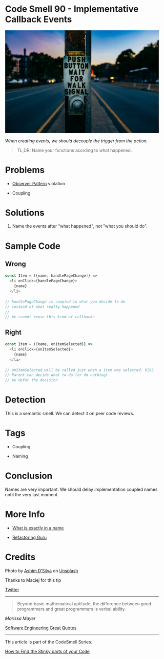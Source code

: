 # Code Smell 90 - Implementative Callback Events

![Code Smell 90 - Implementative Callback Events](Code%20Smell%2090%20-%20Implementative%20Callback%20Events.jpg)

*When creating events, we should decouple the trigger from the action.*

> TL;DR: Name your functions acording to what happened.

# Problems

- [Observer Pattern](https://en.wikipedia.org/wiki/Observer_pattern) violation

- Coupling

# Solutions

1. Name the events after "what happened", not "what you should do". 

# Sample Code

## Wrong

[Gist Url]: # (https://gist.github.com/mcsee/0a96468b7877744c0ec41d60378df4cd)
```javascript
const Item = ({name, handlePageChange)} =>
  <li onClick={handlePageChange}>
    {name}
  </li>

// handlePageChange is coupled to what you decide to do
// instead of what really happened
//
// We cannot reuse this kind of callbacks
```

## Right

[Gist Url]: # (https://gist.github.com/mcsee/185fef9ac202fed779fcf8a6c8f0bac3)
```javascript
const Item = ({name, onItemSelected)} =>
  <li onClick={onItemSelected}>
    {name}
  </li>

// onItemSelected will be called just when a item was selected. KISS
// Parent can decide what to do (or do nothing)
// We defer the decision
```

# Detection

This is a semantic smell. We can detect it on peer code reviews.

# Tags

- Coupling

- Naming

# Conclusion

Names are very important. We should delay implementation coupled names until the very last moment.

# More Info

- [What is exactly in a name](https://github.com/mcsee/Software-Design-Articles/tree/main/Articles/Theory/What%20exactly%20is%20a%20name%20—%20Part%20I%20The%20Quest/readme.md)

- [Refactoring Guru](https://refactoring.guru/es/design-patterns/observer)

# Credits

Photo by [Ashim D’Silva](https://unsplash.com/@randomlies) on [Unsplash](https://unsplash.com/s/photos/button-pressed)
  

Thanks to Maciej for this tip

[Twitter](https://twitter.com/1445692315360653318)

* * *

> Beyond basic mathematical aptitude, the difference between good programmers and great programmers is verbal ability.

_Marissa Mayer_
 
[Software Engineering Great Quotes](https://github.com/mcsee/Software-Design-Articles/tree/main/Articles/Quotes/Software%20Engineering%20Great%20Quotes/readme.md)

* * *

This article is part of the CodeSmell Series.

[How to Find the Stinky parts of your Code](https://github.com/mcsee/Software-Design-Articles/tree/main/Articles/Code%20Smells/How%20to%20Find%20the%20Stinky%20parts%20of%20your%20Code/readme.md)
